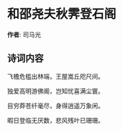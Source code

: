 # 和邵尧夫秋霁登石阁

**作者**: 司马光

## 诗词内容

飞檐危槛出林端，王屋嵩丘咫尺间。

独爱高明游佛阁，岂知忧喜满尘寰。

目穷莽苍纤毫尽，身得逍遥万象闲。

暇日登临无厌数，悲风残叶已珊珊。

